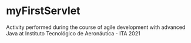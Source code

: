 # myFirstServlet
Activity performed during the course of agile development with advanced Java at Instituto Tecnológico de Aeronáutica - ITA 2021
